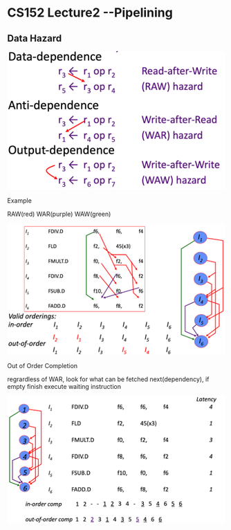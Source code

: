 # CS152 Lecture2 --Pipelining

## Data Hazard

![20220513105012](https://raw.githubusercontent.com/zxc2012/image/main/20220513105012.png)


Example

RAW(red) WAR(purple) WAW(green)

![20220513105012](https://raw.githubusercontent.com/zxc2012/image/main/20220513112822.png)

Out of Order Completion

regrardless of WAR, look for what can be fetched next(dependency), if empty finish execute waiting instruction

![20220513105012](https://raw.githubusercontent.com/zxc2012/image/main/20220513120540.png)